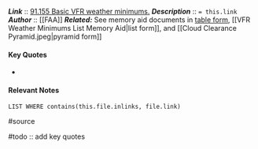 ***Link***      :: [91.155 Basic VFR weather minimums.](https://www.ecfr.gov/current/title-14/chapter-I/subchapter-F/part-91/subpart-B/subject-group-ECFR4d5279ba676bedc/section-91.155)
***Description***      :: `= this.link`
***Author*** :: [[FAA]]
***Related:*** See memory aid documents in [table form](https://www.faasafety.gov/files/gslac/courses/content/25/185/vfr%20weather%20minimums.pdf), [[VFR Weather Minimums List Memory Aid|list form]], and [[Cloud Clearance Pyramid.jpeg|pyramid form]]

#### Key Quotes
* 

#### Relevant Notes
```dataview
LIST WHERE contains(this.file.inlinks, file.link)
```

#source

#todo :: add key quotes